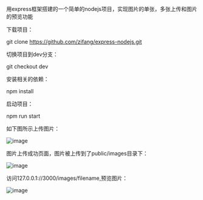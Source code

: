 用express框架搭建的一个简单的nodejs项目，实现图片的单张，多张上传和图片的预览功能

下载项目：

git clone https://github.com/zifang/express-nodejs.git

切换项目到dev分支：

git checkout dev

安装相关的依赖：

npm install

启动项目：

npm run start 

如下图所示上传图片：

![image](https://github.com/zifang/express-nodejs/blob/master/public/images/uploadBefore.png)

图片上传成功页面，图片被上传到了public/images目录下：

![image](https://github.com/zifang/express-nodejs/blob/master/public/images/success.png)


访问127.0.0.1://3000/images/filename,预览图片：

![image](https://github.com/zifang/express-nodejs/blob/master/public/images/view.png)